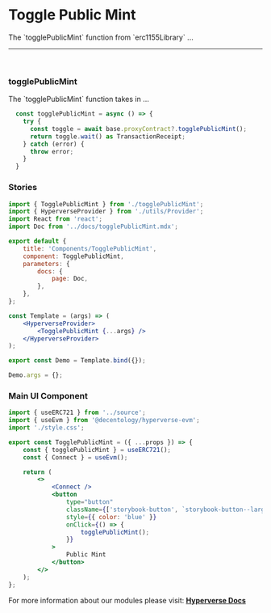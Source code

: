 # Toggle Public Mint
<p> The `togglePublicMint` function from `erc1155Library` ... </p>

---

<br>

### togglePublicMint

<p> The `togglePublicMint` function takes in ... </p>

```jsx
  const togglePublicMint = async () => {
    try {
      const toggle = await base.proxyContract?.togglePublicMint();
      return toggle.wait() as TransactionReceipt;
    } catch (error) {
      throw error;
    }
  }
```

### Stories

```jsx
import { TogglePublicMint } from './togglePublicMint';
import { HyperverseProvider } from './utils/Provider';
import React from 'react';
import Doc from '../docs/togglePublicMint.mdx';

export default {
	title: 'Components/TogglePublicMint',
	component: TogglePublicMint,
	parameters: {
		docs: {
			page: Doc,
		},
	},
};

const Template = (args) => (
	<HyperverseProvider>
		<TogglePublicMint {...args} />
	</HyperverseProvider>
);

export const Demo = Template.bind({});

Demo.args = {};
```

### Main UI Component

```jsx
import { useERC721 } from '../source';
import { useEvm } from '@decentology/hyperverse-evm';
import './style.css';

export const TogglePublicMint = ({ ...props }) => {
	const { togglePublicMint } = useERC721();
	const { Connect } = useEvm();

	return (
		<>
			<Connect />
			<button
				type="button"
				className={['storybook-button', `storybook-button--large`].join(' ')}
				style={{ color: 'blue' }}
				onClick={() => {
					togglePublicMint();
				}}
			>
				Public Mint
			</button>
		</>
	);
};
```

For more information about our modules please visit: [**Hyperverse Docs**](docs.hyperverse.dev)
